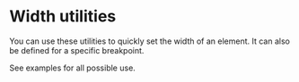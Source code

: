 # Width utilities

You can use these utilities to quickly set the width of an element.
It can also be defined for a specific breakpoint.

See examples for all possible use.
